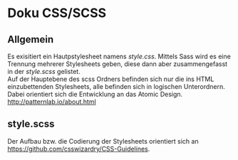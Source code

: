 ﻿# Doku CSS/SCSS

## Allgemein
Es exisitiert ein Hautpstylesheet namens *style.css*. Mittels Sass wird es eine Trennung mehrerer Stylesheets geben, diese dann aber zusammengefasst in der *style.scss* gelistet.  
Auf der Hauptebene des scss Ordners befinden sich nur die ins HTML einzubettenden Stylesheets, alle befinden sich in logischen Unterordnern. Dabei orientiert sich die Entwicklung an das Atomic Design.
http://patternlab.io/about.html




## style.scss
Der Aufbau bzw. die Codierung der Stylesheets orientiert sich an https://github.com/csswizardry/CSS-Guidelines.
